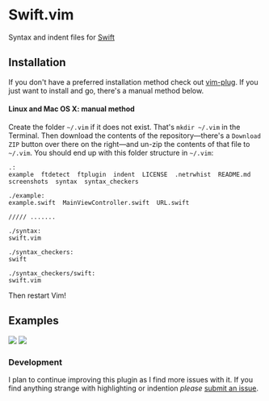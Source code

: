 # Swift.vim

Syntax and indent files for [Swift](https://developer.apple.com/swift/)

## Installation

If you don't have a preferred installation method check out
[vim-plug](https://github.com/junegunn/vim-plug). If you just want to install and go, there's a manual method below.

#### Linux and Mac OS X: manual method

Create the folder `~/.vim` if it does not exist. That's `mkdir ~/.vim` in the Terminal. Then download the contents of the repository—there's a `Download ZIP` button over there on the right—and un-zip the contents of that file to `~/.vim`. You should end up with this folder structure in `~/.vim`:

````
.:
example  ftdetect  ftplugin  indent  LICENSE  .netrwhist  README.md  screenshots  syntax  syntax_checkers

./example:
example.swift  MainViewController.swift  URL.swift

///// .......

./syntax:
swift.vim

./syntax_checkers:
swift

./syntax_checkers/swift:
swift.vim
````
Then restart Vim!

## Examples

![](https://raw.githubusercontent.com/keith/swift.vim/master/screenshots/screen.png)
![](https://raw.githubusercontent.com/keith/swift.vim/master/screenshots/screen2.png)


### Development

I plan to continue improving this plugin as I find more issues with
it. If you find anything strange with highlighting or indention *please*
[submit an issue](https://github.com/keith/swift.vim/issues/new).
